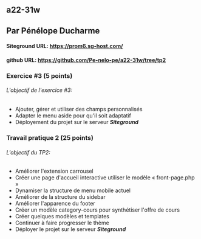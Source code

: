 ## a22-31w

## Par Pénélope Ducharme

  ####  Siteground URL: https://prom6.sg-host.com/
  ####  github URL: https://github.com/Pe-nelo-pe/a22-31w/tree/tp2



### Exercice #3 (5 points)

###### L\'objectif de l'exercice #3:

- Ajouter, gérer et utiliser des champs personnalisés
- Adapter le menu aside pour qu'il soit adaptatif 
- Déployement du projet sur le serveur **_Siteground_**


### Travail pratique 2 (25 points)

###### L\'objectif du TP2:

- Améliorer l'extension carrousel
- Créer une page d'accueil interactive utiliser le modèle « front-page.php »
- Dynamiser la structure de menu mobile actuel
- Améliorer de la structure du sidebar
- Améliorer l'apparence du footer
- Créer un modèle category-cours pour synthétiser l'offre de cours
- Créer quelques modèles et templates
- Continuer à faire progresser le thème
- Déployer le projet sur le serveur **_Siteground_**




